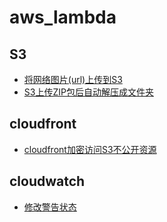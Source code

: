 # aws_lambda

## S3
- [将网络图片(url)上传到S3](cacheimg)
- [S3上传ZIP包后自动解压成文件夹](unzipfile)


## cloudfront
- [cloudfront加密访问S3不公开资源](cloudfront_access_s3)


## cloudwatch
- [修改警告状态](change_alarm_state)



